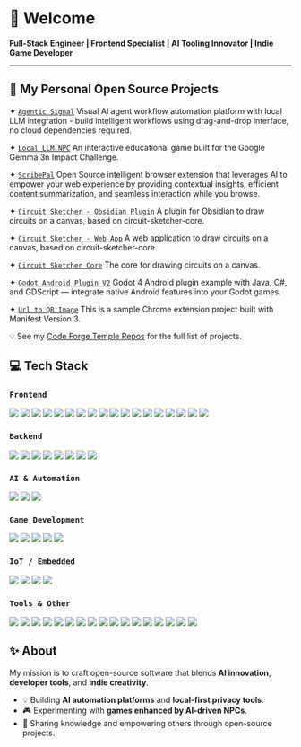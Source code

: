# 👋 Welcome

**Full-Stack Engineer | Frontend Specialist | AI Tooling Innovator | Indie Game Developer**

---

## 🚀 My Personal Open Source Projects

✦ [`Agentic Signal`](https://github.com/code-forge-temple/agentic-signal) Visual AI agent workflow automation platform with local LLM integration - build intelligent workflows using drag-and-drop interface, no cloud dependencies required.

✦ [`Local LLM NPC`](https://github.com/code-forge-temple/local-llm-npc) An interactive educational game built for the Google Gemma 3n Impact Challenge.

✦ [`ScribePal`](https://github.com/code-forge-temple/scribe-pal) Open Source intelligent browser extension that leverages AI to empower your web experience by providing contextual insights, efficient content summarization, and seamless interaction while you browse.

✦ [`Circuit Sketcher - Obsidian Plugin`](https://github.com/code-forge-temple/circuit-sketcher-obsidian-plugin) A plugin for Obsidian to draw circuits on a canvas, based on circuit-sketcher-core.

✦ [`Circuit Sketcher - Web App`](https://github.com/code-forge-temple/circuit-sketcher-app) A web application to draw circuits on a canvas, based on circuit-sketcher-core.

✦ [`Circuit Sketcher Core`](https://github.com/code-forge-temple/circuit-sketcher-core) The core for drawing circuits on a canvas.

✦ [`Godot Android Plugin V2`](https://github.com/code-forge-temple/godot-android-plugin-v2) Godot 4 Android plugin example with Java, C#, and GDScript — integrate native Android features into your Godot games.

✦ [`Url to QR Image`](https://github.com/code-forge-temple/url-to-qr-image) This is a sample Chrome extension project built with Manifest Version 3.

💡 See my [Code Forge Temple Repos](https://github.com/code-forge-temple?tab=repositories) for the full list of projects.

## 💻 Tech Stack

### `Frontend`
<a href="#"><img src="https://img.shields.io/badge/TypeScript-007ACC?logo=typescript&logoColor=white"/></a>
<a href="#"><img src="https://img.shields.io/badge/JavaScript-F7DF1E?logo=javascript&logoColor=black"/></a>
<a href="#"><img src="https://img.shields.io/badge/React-20232A?logo=react&logoColor=61DAFB"/></a>
<a href="#"><img src="https://img.shields.io/badge/React%20Router-CA4245?logo=reactrouter&logoColor=white"/></a>
<a href="#"><img src="https://img.shields.io/badge/Zustand-443D3D?logo=react&logoColor=white"/></a>
<a href="#"><img src="https://img.shields.io/badge/ALT.js-000000?logo=javascript&logoColor=white"/></a>
<a href="#"><img src="https://img.shields.io/badge/MUI-007FFF?logo=mui&logoColor=white"/></a>
<a href="#"><img src="https://img.shields.io/badge/Bootstrap-7952B3?logo=bootstrap&logoColor=white"/></a>
<a href="#"><img src="https://img.shields.io/badge/Chart.js-FF6384?logo=chartdotjs&logoColor=white"/></a>
<a href="#"><img src="https://img.shields.io/badge/Cytoscape.js-4B4B77?logo=cytoscapedotjs&logoColor=white"/></a>
<a href="#"><img src="https://img.shields.io/badge/React%20Flow-FF0072?logo=reactflow&logoColor=white"/></a>
<a href="#"><img src="https://img.shields.io/badge/Storybook-FF4785?logo=storybook&logoColor=white"/></a>
<a href="#"><img src="https://img.shields.io/badge/Sass-CC6699?logo=sass&logoColor=white"/></a>
<a href="#"><img src="https://img.shields.io/badge/JSONata-FF6600?logo=json&logoColor=white"/></a>
<a href="#"><img src="https://img.shields.io/badge/AJV-EF4B4B?logo=ajv&logoColor=white"/></a>
<a href="#"><img src="https://img.shields.io/badge/Zod-3A7AFE?logo=zod&logoColor=white"/></a>
<a href="#"><img src="https://img.shields.io/badge/React%20Query-FF4154?logo=reactquery&logoColor=white"/></a>
<a href="#"><img src="https://img.shields.io/badge/IndexedDB-005A9C?logo=mozilla&logoColor=white"/></a>

### `Backend`
<a href="#"><img src="https://img.shields.io/badge/Node.js-339933?logo=node.js&logoColor=white"/></a>
<a href="#"><img src="https://img.shields.io/badge/Deno-20232A?logo=deno&logoColor=white"/></a>
<a href="#"><img src="https://img.shields.io/badge/NestJS-E0234E?logo=nestjs&logoColor=white"/></a>
<a href="#"><img src="https://img.shields.io/badge/REST-02569B?logo=rest&logoColor=white"/></a>
<a href="#"><img src="https://img.shields.io/badge/GraphQL%20Yoga-E10098?logo=graphql&logoColor=white"/></a>
<a href="#"><img src="https://img.shields.io/badge/SQLite-003B57?logo=sqlite&logoColor=white"/></a>
<a href="#"><img src="https://img.shields.io/badge/MySQL-4479A1?logo=mysql&logoColor=white"/></a>
<a href="#"><img src="https://img.shields.io/badge/MongoDB-47A248?logo=mongodb&logoColor=white"/></a>

### `AI & Automation`
<a href="#"><img src="https://img.shields.io/badge/Ollama-000000?logo=ollama&logoColor=white"/></a>
<a href="#"><img src="https://img.shields.io/badge/AI%20Workflows-FFB13B?logo=openai&logoColor=black"/></a>
<a href="#"><img src="https://img.shields.io/badge/Prompt%20Engineering-00A67E?logo=openai&logoColor=white"/></a>

### `Game Development`
<a href="#"><img src="https://img.shields.io/badge/Godot-478CBF?logo=godotengine&logoColor=white"/></a>
<a href="#"><img src="https://img.shields.io/badge/Unity-000000?logo=unity&logoColor=white"/></a>
<a href="#"><img src="https://img.shields.io/badge/C%23-239120?logo=c-sharp&logoColor=white"/></a>
<a href="#"><img src="https://img.shields.io/badge/Pixi.js-e95420?logo=javascript&logoColor=white"/></a>
<a href="#"><img src="https://img.shields.io/badge/Box2D-FFDD00?logo=physics&logoColor=black"/></a>

### `IoT / Embedded`
<a href="#"><img src="https://img.shields.io/badge/Arduino-00979D?logo=arduino&logoColor=white"/></a>
<a href="#"><img src="https://img.shields.io/badge/ESP-000000?logo=espressif&logoColor=white"/></a>
<a href="#"><img src="https://img.shields.io/badge/C++-00599C?logo=cplusplus&logoColor=white"/></a>
<a href="#"><img src="https://img.shields.io/badge/Raspberry%20Pi-A22846?logo=raspberrypi&logoColor=white"/></a>

### `Tools & Other`
<a href="#"><img src="https://img.shields.io/badge/Bun-20232A?logo=bun&logoColor=white"/></a>
<a href="#"><img src="https://img.shields.io/badge/Vite-646CFF?logo=vite&logoColor=white"/></a>
<a href="#"><img src="https://img.shields.io/badge/Webpack-8DD6F9?logo=webpack&logoColor=black"/></a>
<a href="#"><img src="https://img.shields.io/badge/Babel-F9DC3E?logo=babel&logoColor=black"/></a>
<a href="#"><img src="https://img.shields.io/badge/Git-F05032?logo=git&logoColor=white"/></a>
<a href="#"><img src="https://img.shields.io/badge/GitHub-181717?logo=github&logoColor=white"/></a>
<a href="#"><img src="https://img.shields.io/badge/GitHub%20Actions-2088FF?logo=githubactions&logoColor=white"/></a>
<a href="#"><img src="https://img.shields.io/badge/ESLint-4B32C3?logo=eslint&logoColor=white"/></a>
<a href="#"><img src="https://img.shields.io/badge/Playwright-2EAD33?logo=playwright&logoColor=white"/></a>
<a href="#"><img src="https://img.shields.io/badge/Cypress-17202C?logo=cypress&logoColor=white"/></a>
<a href="#"><img src="https://img.shields.io/badge/Jest-C21325?logo=jest&logoColor=white"/></a>
<a href="#"><img src="https://img.shields.io/badge/Docker-2496ED?logo=docker&logoColor=white"/></a>
<a href="#"><img src="https://img.shields.io/badge/CI%2FCD-4285F4?logo=google-cloud&logoColor=white"/></a>
<a href="#"><img src="https://img.shields.io/badge/FreeCAD-4D4D4D?logo=freecad&logoColor=white"/></a>
<a href="#"><img src="https://img.shields.io/badge/KiCad-314CB0?logo=kicad&logoColor=white"/></a>
<a href="#"><img src="https://img.shields.io/badge/GIMP-5C5543?logo=gimp&logoColor=white"/></a>
<a href="#"><img src="https://img.shields.io/badge/Kdenlive-527EB2?logo=kdenlive&logoColor=white"/></a>

## ✨ About
My mission is to craft open-source software that blends **AI innovation**, **developer tools**, and **indie creativity**.
- 💡 Building **AI automation platforms** and **local-first privacy tools**.
- 🎮 Experimenting with **games enhanced by AI-driven NPCs**.
- 🔗 Sharing knowledge and empowering others through open-source projects.


<!--
**code-forge-temple/code-forge-temple** is a ✨ _special_ ✨ repository because its `README.md` (this file) appears on your GitHub profile.

Here are some ideas to get you started:

- 🔭 I’m currently working on ...
- 🌱 I’m currently learning ...
- 👯 I’m looking to collaborate on ...
- 🤔 I’m looking for help with ...
- 💬 Ask me about ...
- 📫 How to reach me: ...
- 😄 Pronouns: ...
- ⚡ Fun fact: ...
-->
